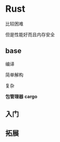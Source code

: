 # Rust

比较困难

但是性能好而且内存安全



## base

编译

简单解构



复杂 



**包管理器** **cargo**







## 入门







## 拓展





